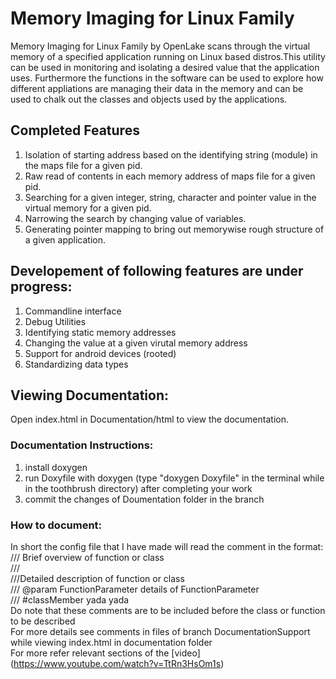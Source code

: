 # Memory Imaging for Linux Family

Memory Imaging for Linux Family by OpenLake scans through the virtual memory of a specified application running on Linux based distros.This utility can be used in monitoring and isolating a desired value that the application uses. Furthermore the functions in the software can be used to explore how different appliations are managing their data in the memory and can be used to chalk out the classes and objects used by the applications.

## Completed Features
1. Isolation of starting address based on the identifying string (module) in the maps file for a given pid.
2. Raw read of contents in each memory address of maps file for a given pid.
3. Searching for a given integer, string, character and pointer value in the virtual memory for a given pid.
4. Narrowing the search by changing value of variables.
5. Generating pointer mapping to bring out memorywise rough structure of a given application.

## Developement of following features are under progress:
1. Commandline interface
2. Debug Utilities
3. Identifying static memory addresses
4. Changing the value at a given virutal memory address
5. Support for android devices (rooted)
6. Standardizing data types

## Viewing Documentation:

Open index.html in Documentation/html to view the documentation.
  
### Documentation Instructions:
1. install doxygen
2. run Doxyfile with doxygen (type "doxygen Doxyfile" in the terminal while in the toothbrush directory) after completing your work
3. commit the changes of Doumentation folder in the branch

### How to document:
In short the config file that I have made will read the comment in the format:
/// Brief overview of function or class <br>
/// <br>
///Detailed description of function or class <br>
/// @param FunctionParameter details of FunctionParameter <br>
/// #classMember yada yada <br>
Do note that these comments are to be included before the class or function to be described <br>
For more details see comments in files of branch DocumentationSupport while viewing index.html in documentation folder <br>
For more refer relevant sections of the [video] (https://www.youtube.com/watch?v=TtRn3HsOm1s) 

